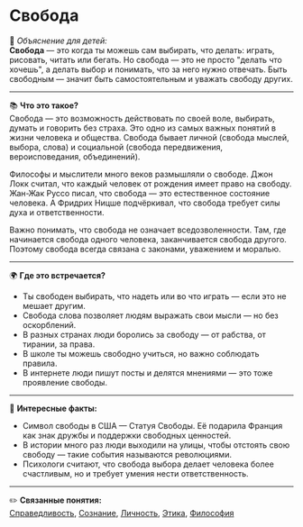 # Свобода

👶 *Объяснение для детей:*  
**Свобода** — это когда ты можешь сам выбирать, что делать: играть, рисовать, читать или бегать. Но свобода — это не просто "делать что хочешь", а делать выбор и понимать, что за него нужно отвечать. Быть свободным — значит быть самостоятельным и уважать свободу других.

---

📚 **Что это такое?**  
Свобода — это возможность действовать по своей воле, выбирать, думать и говорить без страха. Это одно из самых важных понятий в жизни человека и общества. Свобода бывает личной (свобода мыслей, выбора, слова) и социальной (свобода передвижения, вероисповедания, объединений).

Философы и мыслители много веков размышляли о свободе. Джон Локк считал, что каждый человек от рождения имеет право на свободу. Жан-Жак Руссо писал, что свобода — это естественное состояние человека. А Фридрих Ницше подчёркивал, что свобода требует силы духа и ответственности.

Важно понимать, что свобода не означает вседозволенности. Там, где начинается свобода одного человека, заканчивается свобода другого. Поэтому свобода всегда связана с законами, уважением и моралью.

---

🌍 **Где это встречается?**

* Ты свободен выбирать, что надеть или во что играть — если это не мешает другим.
* Свобода слова позволяет людям выражать свои мысли — но без оскорблений.
* В разных странах люди боролись за свободу — от рабства, от тирании, за права.
* В школе ты можешь свободно учиться, но важно соблюдать правила.
* В интернете люди пишут посты и делятся мнениями — это тоже проявление свободы.

---

🧠 **Интересные факты:**

* Символ свободы в США — Статуя Свободы. Её подарила Франция как знак дружбы и поддержки свободных ценностей.
* В истории много раз люди выходили на улицы, чтобы отстоять свою свободу — такие события называются революциями.
* Психологи считают, что свобода выбора делает человека более счастливым, но и требует умения нести ответственность.

---

✏️ **Связанные понятия:**  
[Справедливость](./Справедливость.md), [Сознание](./Сознание.md), [Личность](./Личность.md), [Этика](./Этика.md), [Философия](./Философия.md)
